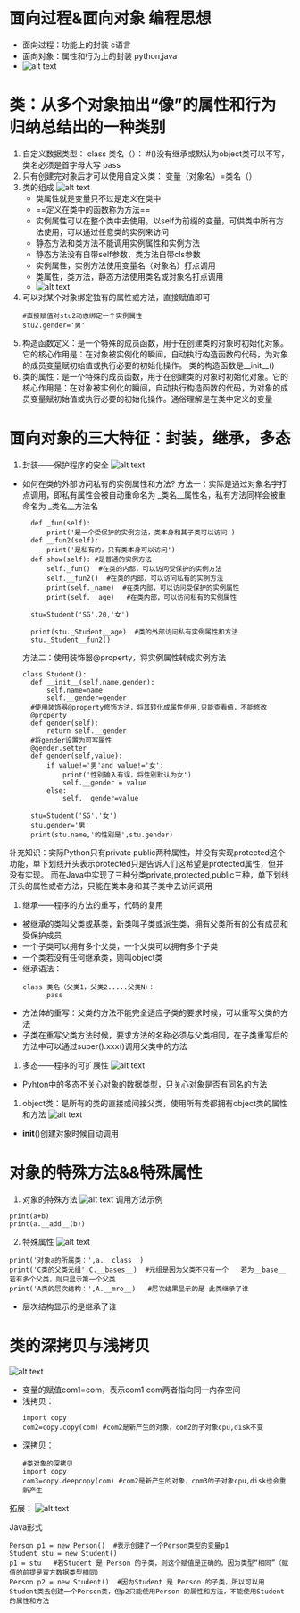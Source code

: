 # 面向过程&面向对象 编程思想
- 面向过程：功能上的封装  c语言
- 面向对象：属性和行为上的封装   python,java
- ![alt text](image.png)

# 类：从多个对象抽出“像”的属性和行为归纳总结出的一种类别
1. 自定义数据类型：
   class 类名（）： #()没有继承或默认为object类可以不写，类名必须是首字母大写
             pass
2. 只有创建完对象后才可以使用自定义类：
   变量（对象名）=类名（）
3. 类的组成
   ![alt text](image-1.png)
   - 类属性就是变量只不过是定义在类中
   - ==定义在类中的函数称为方法== 
   - 实例属性可以在整个类中去使用。以self为前缀的变量，可供类中所有方法使用，可以通过任意类的实例来访问
   - 静态方法和类方法不能调用实例属性和实例方法
   - 静态方法没有自带self参数，类方法自带cls参数
   - 实例属性，实例方法使用变量名（对象名）打点调用
   - 类属性，类方法，静态方法使用类名或对象名打点调用
   - ![alt text](image-2.png)
4. 可以对某个对象绑定独有的属性或方法，直接赋值即可
    ```
    #直接赋值对stu2动态绑定一个实例属性
    stu2.gender='男'
    ```
5. 构造函数定义：是一个特殊的成员函数，用于在创建类的对象时​​初始化对象​​。它的核心作用是：在对象被实例化的瞬间，自动执行构造函数的代码，为对象的成员变量赋初始值或执行必要的初始化操作。
   类的构造函数是__init__()
6. 类的属性：是一个特殊的成员函数，用于在创建类的对象时​​初始化对象​。它的核心作用是：在对象被实例化的瞬间，自动执行构造函数的代码，为对象的成员变量赋初始值或执行必要的初始化操作。通俗理解是在类中定义的变量
# 面向对象的三大特征：封装，继承，多态
1. 封装——保护程序的安全
![alt text](image-3.png)
- 如何在类的外部访问私有的实例属性和方法? 
  方法一：实际是通过对象名字打点调用，即私有属性会被自动重命名为 _类名__属性名，私有方法同样会被重命名为 _类名__方法名
  ```
    def _fun(self):
        print('是一个受保护的实例方法，类本身和其子类可以访问')
    def __fun2(self):
        print('是私有的，只有类本身可以访问')
    def show(self): #是普通的实例方法
        self._fun()  #在类的内部，可以访问受保护的实例方法
        self.__fun2()  #在类的内部，可以访问私有的实例方法
        print(self._name)  #在类内部，可以访问受保护的实例属性
        print(self.__age)   #在类内部，可以访问私有的实例属性

    stu=Student('SG',20,'女')

    print(stu._Student__age)  #类的外部访问私有实例属性和方法
    stu._Student__fun2()
  ```
  方法二：使用装饰器@property，将实例属性转成实例方法
  ```
  class Student():
    def __init__(self,name,gender):
        self.name=name
        self.__gender=gender
    #使用装饰器@property修饰方法，将其转化成属性使用,只能查看值，不能修改
    @property
    def gender(self):
        return self.__gender
    #将gender设置为可写属性
    @gender.setter
    def gender(self,value):
        if value!='男'and value!='女':
            print('性别输入有误，将性别默认为女')
            self.__gender = value
        else:
            self.__gender=value

    stu=Student('SG','女')
    stu.gender='男'
    print(stu.name,'的性别是',stu.gender)
   ```
补充知识：实际Python只有private public两种属性，并没有实现protected这个功能，单下划线开头表示protected只是告诉人们这希望是protected属性，但并没有实现。
而在Java中实现了三种分类private,protected,public三种，单下划线开头的属性或者方法，只能在类本身和其子类中去访问调用

1. 继承——程序的方法的重写，代码的复用
- 被继承的类叫父类或基类，新类叫子类或派生类，拥有父类所有的公有成员和受保护成员
- 一个子类可以拥有多个父类，一个父类可以拥有多个子类
- 一个类若没有任何继承类，则叫object类
- 继承语法：
  ```
  class 类名（父类1，父类2.....父类N）：
        pass
  ```
- 方法体的重写：父类的方法不能完全适应子类的要求时候，可以重写父类的方法
- 子类在重写父类方法时候，要求方法的名称必须与父类相同，在子类重写后的方法中可以通过super().xxx()调用父类中的方法
1. 多态——程序的可扩展性
![alt text](image-4.png)
- Pyhton中的多态不关心对象的数据类型，只关心对象是否有同名的方法
1. object类：是所有的类的直接或间接父类，使用所有类都拥有object类的属性和方法
![alt text](image-5.png)
- __init__()创建对象时候自动调用

# 对象的特殊方法&&特殊属性
1. 对象的特殊方法
![alt text](image-6.png)
调用方法示例
```
print(a+b)
print(a.__add__(b))
```
2. 特殊属性
![alt text](image-7.png)
```
print('对象a的所属类：',a.__class__)
print('C类的父类元组',C.__bases__)  #元组是因为父类不只有一个   若为__base__ 若有多个父类，则只显示第一个父类
print('A类的层次结构：',A.__mro__)   #层次结果显示的是 此类继承了谁
```
- 层次结构显示的是继承了谁
# 类的深拷贝与浅拷贝
![alt text](image-8.png)
- 变量的赋值com1=com，表示com1 com两者指向同一内存空间
- 浅拷贝：
  ```
  import copy
  com2=copy.copy(com) #com2是新产生的对象，com2的子对象cpu,disk不变
  ```
- 深拷贝：
  ```
  #类对象的深拷贝
  import copy
  com3=copy.deepcopy(com) #com2是新产生的对象，com3的子对象cpu,disk也会重新产生
  ```
拓展：
  ![alt text](<屏幕截图 2025-08-17 213705.png>)

Java形式
```
Person p1 = new Person()  #表示创建了一个Person类型的变量p1
Student stu = new Student()
p1 = stu   #若Student 是 Person 的子类，则这个赋值是正确的，因为类型“相同”（赋值的前提是双方数据类型相同）
Person p2 = new Student()  #因为Student 是 Person 的子类，所以可以用Student类去创建一个Person类，但p2只能使用Person 的属性和方法，不能使用Student的属性和方法
```